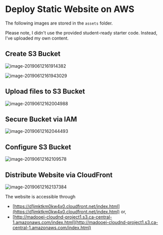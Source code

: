 # Deploy Static Website on AWS

The following images are stored in the `assets` folder.

Please note, I didn't use the provided student-ready starter code. Instead, I've uploaded my own content. 

## Create S3 Bucket

![image-20190612161914382](assets/image-20190612161914382.png)

![image-20190612161943029](assets/image-20190612161943029.png)

## Upload files to S3 Bucket

![image-20190612162004988](assets/image-20190612162004988.png)

## Secure Bucket via IAM

![image-20190612162044493](assets/image-20190612162044493.png)



## Configure S3 Bucket

![image-20190612162109578](assets/image-20190612162109578.png)

## Distribute Website via CloudFront

![image-20190612162137384](assets/image-20190612162137384.png)

The website is accessible through 

* [https://d1jmktkm0kw4x0.cloudfront.net/index.html](https://d1jmktkm0kw4x0.cloudfront.net/index.html) or,
* [http://madooei-cloudnd-project1.s3.ca-central-1.amazonaws.com/index.html](http://madooei-cloudnd-project1.s3.ca-central-1.amazonaws.com/index.html)